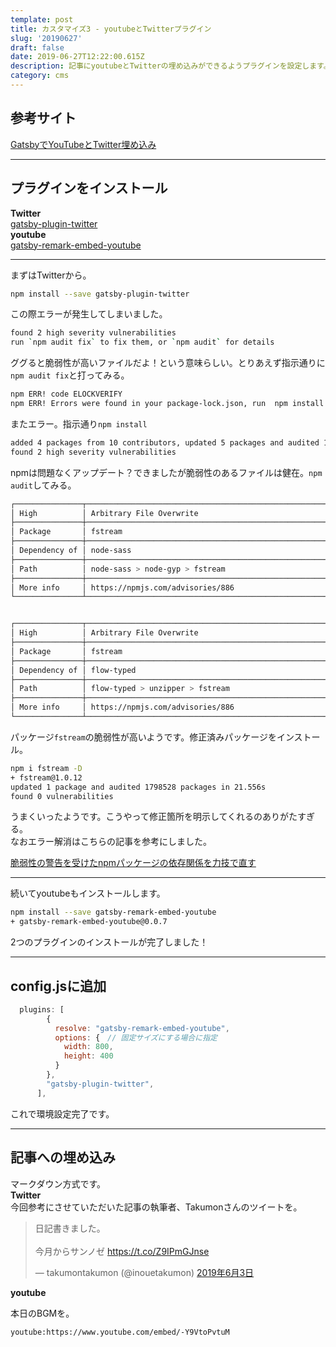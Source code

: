 ```yaml
---
template: post
title: カスタマイズ3 - youtubeとTwitterプラグイン
slug: '20190627'
draft: false
date: 2019-06-27T12:22:00.615Z
description: 記事にyoutubeとTwitterの埋め込みができるようプラグインを設定します。
category: cms
---
```

## 参考サイト
[GatsbyでYouTubeとTwitter埋め込み](https://takumon.com/2018/10/07/)

***

## プラグインをインストール
**Twitter**  
[gatsby-plugin-twitter](https://www.gatsbyjs.org/packages/gatsby-plugin-twitter/?=twitter)  
**youtube**  
[gatsby-remark-embed-youtube](https://www.gatsbyjs.org/packages/gatsby-remark-embed-youtube/?=youtube%20embd)  
***
まずはTwitterから。
```bash
npm install --save gatsby-plugin-twitter
```
この際エラーが発生してしまいました。  
```bash
found 2 high severity vulnerabilities
run `npm audit fix` to fix them, or `npm audit` for details
```
ググると脆弱性が高いファイルだよ！という意味らしい。とりあえず指示通りに`npm audit fix`と打ってみる。
```bash
npm ERR! code ELOCKVERIFY
npm ERR! Errors were found in your package-lock.json, run  npm install  to fix them.
```
またエラー。指示通り`npm install`
```bash
added 4 packages from 10 contributors, updated 5 packages and audited 1798508 packages in 23.853s
found 2 high severity vulnerabilities
```
npmは問題なくアップデート？できましたが脆弱性のあるファイルは健在。`npm audit`してみる。
```bash
┌───────────────┬──────────────────────────────────────────────────────────────┐
│ High          │ Arbitrary File Overwrite                                     │
├───────────────┼──────────────────────────────────────────────────────────────┤
│ Package       │ fstream                                                      │
├───────────────┼──────────────────────────────────────────────────────────────┤
│ Dependency of │ node-sass                                                    │
├───────────────┼──────────────────────────────────────────────────────────────┤
│ Path          │ node-sass > node-gyp > fstream                               │
├───────────────┼──────────────────────────────────────────────────────────────┤
│ More info     │ https://npmjs.com/advisories/886                             │
└───────────────┴──────────────────────────────────────────────────────────────┘


┌───────────────┬──────────────────────────────────────────────────────────────┐
│ High          │ Arbitrary File Overwrite                                     │
├───────────────┼──────────────────────────────────────────────────────────────┤
│ Package       │ fstream                                                      │
├───────────────┼──────────────────────────────────────────────────────────────┤
│ Dependency of │ flow-typed                                                   │
├───────────────┼──────────────────────────────────────────────────────────────┤
│ Path          │ flow-typed > unzipper > fstream                              │
├───────────────┼──────────────────────────────────────────────────────────────┤
│ More info     │ https://npmjs.com/advisories/886                             │
└───────────────┴──────────────────────────────────────────────────────────────┘
```
パッケージ`fstream`の脆弱性が高いようです。修正済みパッケージをインストール。
```bash
npm i fstream -D
+ fstream@1.0.12
updated 1 package and audited 1798528 packages in 21.556s
found 0 vulnerabilities
```
うまくいったようです。こうやって修正箇所を明示してくれるのありがたすぎる。  
なおエラー解消はこちらの記事を参考にしました。  

[脆弱性の警告を受けたnpmパッケージの依存関係を力技で直す](https://qiita.com/hibikikudo/items/0af352acac85fce28ec2)  

***
続いてyoutubeもインストールします。  
```bash
npm install --save gatsby-remark-embed-youtube
+ gatsby-remark-embed-youtube@0.0.7
```
2つのプラグインのインストールが完了しました！
***
## config.jsに追加
```javascript
  plugins: [
        {
          resolve: "gatsby-remark-embed-youtube",
          options: {　// 固定サイズにする場合に指定
            width: 800,
            height: 400
          }
        },
        "gatsby-plugin-twitter",
      ],
```
これで環境設定完了です。

***
## 記事への埋め込み
マークダウン方式です。  
**Twitter**  
今回参考にさせていただいた記事の執筆者、Takumonさんのツイートを。  

<blockquote class="twitter-tweet" data-lang="ja">
 <p lang="ja" dir="ltr">
   日記書きました。<br><br>
   今月からサンノゼ 
<a href="https://t.co/Z9IPmGJnse">https://t.co/Z9IPmGJnse</a></p>
&mdash;
takumontakumon (@inouetakumon) 
<a href="https://twitter.com/inouetakumon/status/1135354793906429962?ref_src=twsrc%5Etfw">2019年6月3日</a>
</blockquote>

**youtube**  

本日のBGMを。  

`youtube:https://www.youtube.com/embed/-Y9VtoPvtuM`

